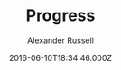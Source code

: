 ---
title: Progress
github: https://github.com/alexanderussell/progress-for-jekyll
demo: https://alexanderussell.github.io/progress-for-jekyll
author: Alexander Russell
ssg:
  - Jekyll
cms:
  - No Cms
date: 2016-06-10T18:34:46.000Z
description: A long-form blogging theme for Jekyll.
stale: true
draft: true
---